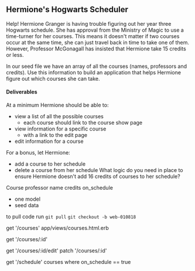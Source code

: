 ## Hermione's Hogwarts Scheduler

Help! Hermione Granger is having trouble figuring out her year three Hogwarts schedule. She has approval from the Ministry of Magic to use a time-turner for her courses. This means it doesn't matter if two courses occur at the same time, she can just travel back in time to take one of them. However, Professor McGonagall has insisted that Hermione take 15 credits or less.

In our seed file we have an array of all the courses (names, professors and credits). Use this information to build an application that helps Hermione figure out which courses she can take.


#### Deliverables

At a minimum Hermione should be able to:
- view a list of all the possible courses
  - each course should link to the course show page
- view information for a specific course
  - with a link to the edit page
- edit information for a course

For a bonus, let Hermione:
- add a course to her schedule
- delete a course from her schedule
What logic do you need in place to ensure Hermione doesn't add 16 credits of courses to her schedule?

Course professor name credits on_schedule

- one model
- seed data


to pull code run
`git pull`
`git checkout -b web-010818`

get '/courses'
app/views/courses.html.erb

get '/courses/:id'

get '/courses/:id/edit'
patch '/courses/:id'

get '/schedule'
courses where on_schedule == true

